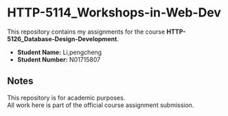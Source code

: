 # HTTP-5114_Workshops-in-Web-Dev

This repository contains my assignments for the course **HTTP-5126_Database-Design-Development**.

- **Student Name:** Li,pengcheng 
- **Student Number:** N01715807

## Notes
This repository is for academic purposes.  
All work here is part of the official course assignment submission.
